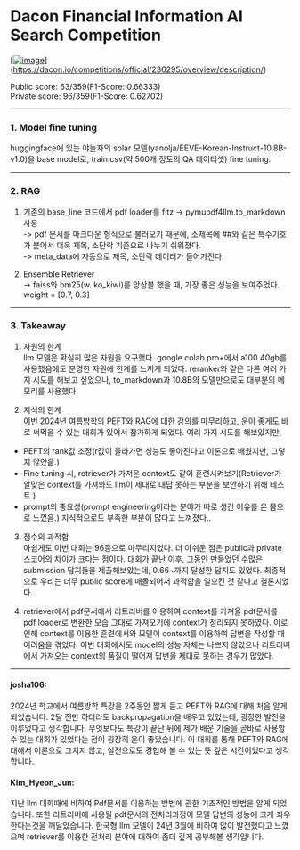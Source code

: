 # Dacon Financial Information AI Search Competition
[[![image](https://github.com/user-attachments/assets/fb271273-80d3-4a44-8548-817a094d4963)]](https://github.com/byBJ-Park/dacon_financialInformation)(https://dacon.io/competitions/official/236295/overview/description/)

Public score: 63/359(F1-Score: 0.66333)  
Private score: 96/359(F1-Score: 0.62702)  
*** 
### 1. Model fine tuning
 huggingface에 있는 야놀자의 solar 모델(yanolja/EEVE-Korean-Instruct-10.8B-v1.0)을 base model로, train.csv(약 500개 정도의 QA 데이터셋) fine tuning.
***
### 2. RAG
1. 기존의 base_line 코드에서 pdf loader를 fitz -> pymupdf4llm.to_markdown 사용  
  -> pdf 문서를 마크다운 형식으로 불러오기 때문에, 소제목에 ##와 같은 특수기호가 붙어서 더욱 제목, 소단락 기준으로 나누기 쉬워졌다.  
  -> meta_data에 자동으로 제목, 소단락 데이터가 들어가진다.  

2. Ensemble Retriever  
  -> faiss와 bm25(w. ko_kiwi)를 앙상블 했을 때, 가장 좋은 성능을 보여주었다. weight = [0.7, 0.3]  
***
### 3. Takeaway
 1. 자원의 한계  
 llm 모델은 확실히 많은 자원을 요구했다. google colab pro+에서 a100 40gb를 사용했음에도 분명한 자원에 한계를 느끼게 되었다. reranker와 같은 다른 여러 가지 시도를 해보고 싶었으나, to_markdown과 10.8B의 모델만으로도 대부분의 메모리를 사용했다.
 
 2. 지식의 한계  
 이번 2024년 여름방학의 PEFT와 RAG에 대한 강의를 마무리하고, 운이 좋게도 바로 써먹을 수 있는 대회가 있어서 참가하게 되었다. 여러 가지 시도를 해보았지만,
 - PEFT의 rank값 조정(r값이 올라가면 성능도 좋아진다고 이론으로 배웠지만, 그렇지 않았음.)
 - Fine tuning 시, retriever가 가져온 context도 같이 훈련시켜보기(Retriever가 알맞은 context를 가져와도 llm이 제대로 대답 못하는 부분을 보안하기 위해 테스트.)
 - prompt의 중요성(prompt engineering이라는 분야가 따로 생긴 이유를 온 몸으로 느꼈음.)
지식적으로도 부족한 부분이 많다고 느껴졌다..

 3. 점수의 과적합  
 아쉽게도 이번 대회는 96등으로 마무리지었다. 더 아쉬운 점은 public과 private 스코어의 차이가 크다는 점이다. 대회가 끝난 이후, 그동안 만들었던 수많은 submission 답지들을 제출해보았는데, 0.66~까지 달성한 답지도 있었다. 최종적으로 우리는 너무 public score에 매몰되어서 과적합을 일으킨 것 같다고 결론지었다.

 4. retriever에서
 pdf문서에서 리트리버를 이용하여 context를 가져올 pdf문서를 pdf loader로 변환한 모습 그대로 가져오기에 context가 정리되지 못하였다. 이로인해 context를 이용한 훈련에서와 모델이 context를 이용하여 답변을 작성할 때 어려움을 겪었다. 이번 대회에서도 model의 성능 자체는 나쁘지 않았으나 리트리버에서 가져오는 context의 품질이 떨어져 답변을 제대로 못하는 경우가 많았다.
***
#### josha106:   
  2024년 학교에서 여름방학 특강을 2주동안 짧게 듣고 PEFT와 RAG에 대해 처음 알게 되었습니다. 2달 전만 하더라도 backpropagation을 배우고 있었는데, 굉장한 발전을 이루었다고 생각합니다. 무엇보다도 특강이 끝난 뒤에 제가 배운 기술을 곧바로 사용할 수 있는 대회가 있었다는 점이 굉장히 운이 좋았습니다. 이 대회를 통해 PEFT와 RAG에 대해서 이론으로 그치지 않고, 실전으로도 경헙해 볼 수 있는 뜻 깊은 시간이었다고 생각합니다.

  #### Kim_Hyeon_Jun:   
  지난 llm 대회때에 비하여 Pdf문서를 이용하는 방법에 관한 기초적인 방법을 알게 되었습니다. 또한 리트리버에 사용될 pdf문서의 전처리과정이 모델 답변의 성능에 크게 좌우 한다는것을 깨달았습니다. 한국형 llm 모델이 24년 3월에 비하여 많이 발전했다고 느꼈으며 retriever를 이용한 전처리 분야에 대하여 좀더 깊게 공부해볼 생각입니다.

